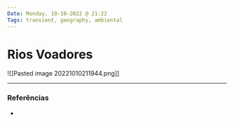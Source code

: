 ```yaml
---
Date: Monday, 10-10-2022 @ 21:22
Tags: transient, geography, ambiental
---
```

# Rios Voadores
![[Pasted image 20221010211944.png]]



---
### Referências
- 